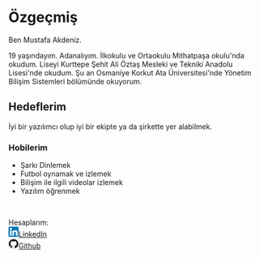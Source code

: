 # Özgeçmiş

Ben Mustafa Akdeniz.

19 yaşındayım. Adanalıyım. İlkokulu ve Ortaokulu Mithatpaşa okulu'nda okudum. Liseyi Kurttepe Şehit Ali Öztaş Mesleki ve Tekniki Anadolu Lisesi'nde okudum. Şu an Osmaniye Korkut Ata Üniversitesi'nde Yönetim Bilişim Sistemleri bölümünde okuyorum. 

## Hedeflerim

İyi bir yazılımcı olup iyi bir ekipte ya da şirkette yer alabilmek. 

### Hobilerim

* Şarkı Dinlemek
* Futbol oynamak ve izlemek
* Bilişim ile ilgili videolar izlemek
* Yazılım öğrenmek
<br>

Hesaplarım:<br>
<a href="https://tr.linkedin.com/in/mustafa-akdeniz-7a318a224" target="_blank" ><img src="download - Kopya.png"  height="20" width="20"/>LinkedIn</a><br>
<a href="https://github.com/MustafaAkdnz/ " target="_blank" > <img src="github.jpg"  height="20" width="20"/>Github</a><br>


